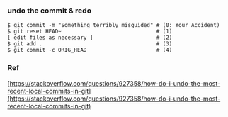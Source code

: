 
### undo the commit & redo
```
$ git commit -m "Something terribly misguided" # (0: Your Accident)
$ git reset HEAD~                              # (1)
[ edit files as necessary ]                    # (2)
$ git add .                                    # (3)
$ git commit -c ORIG_HEAD                      # (4)
```






### Ref
[https://stackoverflow.com/questions/927358/how-do-i-undo-the-most-recent-local-commits-in-git](https://stackoverflow.com/questions/927358/how-do-i-undo-the-most-recent-local-commits-in-git)
